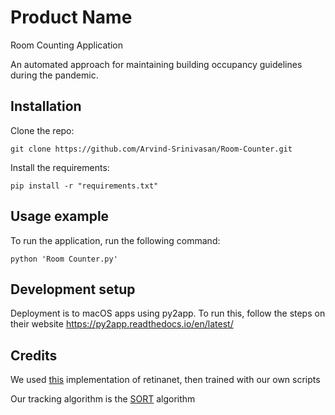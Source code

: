 # Product Name
Room Counting Application

An automated approach for maintaining building occupancy guidelines during the pandemic.

## Installation

Clone the repo:

```
git clone https://github.com/Arvind-Srinivasan/Room-Counter.git
```

Install the requirements:
```
pip install -r "requirements.txt"
```

## Usage example

To run the application, run the following command:

```
python 'Room Counter.py'
```

## Development setup

Deployment is to macOS apps using py2app. To run this, follow the steps on their website https://py2app.readthedocs.io/en/latest/
 
## Credits
We used [this](https://github.com/yhenon/pytorch-retinanet) implementation of retinanet, then trained with our own scripts

Our tracking algorithm is the [SORT](https://arxiv.org/pdf/1602.00763.pdf) algorithm

